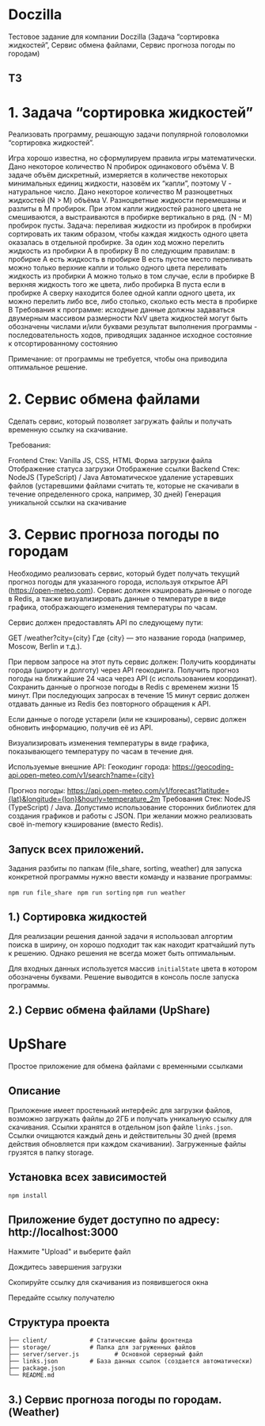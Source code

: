 # Doczilla
Тестовое задание для компании Doczilla (Задача “сортировка жидкостей”, Сервис обмена файлами, Сервис прогноза погоды по городам)

## ТЗ
# 1. Задача “сортировка жидкостей”

Реализовать программу, решающую задачи популярной головоломки “сортировка жидкостей”.

Игра хорошо известна, но сформулируем правила игры математически. Дано некоторое количество N пробирок одинакового объёма V. В задаче объём дискретный, измеряется в количестве некоторых минимальных единиц жидкости, назовём их “капли”, поэтому V - натуральное число. Дано некоторое количество M разноцветных жидкостей (N > M) объёма V. Разноцветные жидкости перемешаны и разлиты в M пробирок. При этом капли жидкостей разного цвета не смешиваются, а выстраиваются в пробирке вертикально в ряд. (N - M) пробирок пусты. Задача: переливая жидкости из пробирок в пробирки сортировать их таким образом, чтобы каждая жидкость одного цвета оказалась в отдельной пробирке. За один ход можно перелить жидкость из пробирки A в пробирку B по следующим правилам:
в пробирке A есть жидкость
в пробирке B есть пустое место
переливать можно только верхние капли и только одного цвета
переливать жидкость из пробирки A можно только в том случае, если в пробирке B верхняя жидкость того же цвета, либо пробирка B пуста
если в пробирке A сверху находится более одной капли одного цвета, их можно перелить либо все, либо столько, сколько есть места в пробирке B
Требования к программе:
исходные данные должны задаваться двумерным массивом размерности NxV
цвета жидкостей могут быть обозначены числами и/или буквами
результат выполнения программы - последовательность ходов, приводящих заданное исходное состояние к отсортированному состоянию

Примечание: от программы не требуется, чтобы она приводила оптимальное решение.
# 2. Сервис обмена файлами

Сделать сервис, который позволяет загружать файлы и получать временную ссылку на скачивание.

Требования:

Frontend
Стек: Vanilla JS, CSS, HTML
Форма загрузки файла
Отображение статуса загрузки
Отображение ссылки
Backend
Стек: NodeJS (TypeScript) / Java
Автоматическое удаление устаревших файлов (устаревшими файлами считать те, которые не скачивали в течение определенного срока, например, 30 дней)
Генерация уникальной ссылки на скачивание

# 3. Сервис прогноза погоды по городам
	
Необходимо реализовать сервис, который будет получать текущий прогноз погоды для указанного города, используя открытое API (https://open-meteo.com). Сервис должен кэшировать данные о погоде в Redis, а также визуализировать данные о температуре в виде графика, отображающего изменения температуры по часам.

Сервис должен предоставлять API по следующему пути:

 GET /weather?city={city}
 Где {city} — это название города (например, Moscow, Berlin и т.д.).


При первом запросе на этот путь сервис должен:
Получить координаты города (широту и долготу) через API геокодинга.
Получить прогноз погоды на ближайшие 24 часа через API (с использованием координат).
Сохранить данные о прогнозе погоды в Redis с временем жизни 15 минут.
При последующих запросах в течение 15 минут сервис должен отдавать данные из Redis без повторного обращения к API.

Если данные о погоде устарели (или не кэшированы), сервис должен обновить информацию, получив её из API.


Визуализировать изменения температуры в виде графика, показывающего температуру по часам в течение дня.



Используемые внешние API:
Геокодинг города:
https://geocoding-api.open-meteo.com/v1/search?name={city}


Прогноз погоды:
https://api.open-meteo.com/v1/forecast?latitude={lat}&longitude={lon}&hourly=temperature_2m
Требования
Стек: NodeJS (TypeScript) / Java.
Допустимо использование сторонних библиотек для создания графиков и работы с JSON.
При желании можно реализовать своё in-memory кэширование (вместо Redis).


## Запуск всех приложений.

Задания разбиты по папкам (file_share, sorting, weather) для запуска конкретной программы нужно ввести команду и название программы:

``` npm run file_share ```
``` npm run sorting```
``` npm run weather ```

## 1.) Сортировка жидкостей
Для реализации решения данной задачи я использовал алгортим поиска в ширину, он хорошо подходит так как находит кратчайший путь к решению. Однако решения не всегда может быть оптимальным.

Для входных данных используется массив ```initialState``` цвета в котором обозначены буквами. Решение выводится в консоль после запуска программы.


## 2.) Сервис обмена файлами (UpShare)

# UpShare

Простое приложение для обмена файлами с временными ссылками

## Описание

Приложение имеет простенький интерфейс для загрузки файлов, возможно загружать файлы до 2ГБ и получать уникальную ссылку для скачивания. Ссылки хранятся в отдельном json файле ```links.json```. Ссылки очищаются каждый день и действительны 30 дней (время действия обновляется при каждом скачивании). Загруженные файлы грузятся в папку storage.

## Установка всех зависимостей

```npm install```

## Приложение будет доступно по адресу: http://localhost:3000

Нажмите "Upload" и выберите файл

Дождитесь завершения загрузки

Скопируйте ссылку для скачивания из появившегося окна

Передайте ссылку получателю

## Структура проекта

```file-share/
├── client/            # Статические файлы фронтенда
├── storage/           # Папка для загруженных файлов
├── server/server.js          # Основной серверный файл
├── links.json         # База данных ссылок (создается автоматически)
├── package.json
└── README.md
```

## 3.) Сервис прогноза погоды по городам. (Weather)


